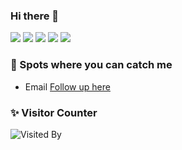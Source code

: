 ### Hi there 👋

![](https://github-profile-summary-cards.vercel.app/api/cards/profile-details?username=flxxyz&theme=github)
![](https://github-profile-summary-cards.vercel.app/api/cards/repos-per-language?username=flxxyz&theme=github)
![](https://github-profile-summary-cards.vercel.app/api/cards/most-commit-language?username=flxxyz&theme=github)
![](https://github-profile-summary-cards.vercel.app/api/cards/stats?username=flxxyz&theme=github)
![](https://github-profile-summary-cards.vercel.app/api/cards/productive-time?username=flxxyz&theme=github)

### 🥷 Spots where you can catch me

- Email [Follow up here](mailto:shinji@sao.sh)

### ✨ Visitor Counter

![Visited By](https://count.getloli.com/get/@flxxyz?theme=moebooru)
